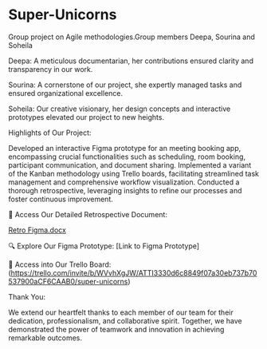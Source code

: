 # Super-Unicorns
Group project on Agile methodologies.Group members Deepa, Sourina and Soheila

Deepa: A meticulous documentarian, her contributions ensured clarity and transparency in our work.

Sourina: A cornerstone of our project, she expertly managed tasks and ensured organizational excellence.

Soheila: Our creative visionary, her design concepts and interactive prototypes elevated our project to new heights.

Highlights of Our Project:

Developed an interactive Figma prototype for an meeting booking app, encompassing crucial functionalities such as scheduling, room booking, participant communication, and document sharing.
Implemented a variant of the Kanban methodology using Trello boards, facilitating streamlined task management and comprehensive workflow visualization.
Conducted a thorough retrospective, leveraging insights to refine our processes and foster continuous improvement.

📝 Access Our Detailed Retrospective Document:

[Retro Figma.docx](https://github.com/deepa5053/Super-Unicorns/files/15246523/Retro.Figma.docx)

🔍 Explore Our Figma Prototype:
[Link to Figma Prototype]

📝 Access  into Our Trello Board:
(https://trello.com/invite/b/WVvhXgJW/ATTI3330d6c8849f07a30eb737b70537900aCF6CAAB0/super-unicorns)

Thank You:

We extend our heartfelt thanks to each member of our team for their dedication, professionalism, and collaborative spirit. Together, we have demonstrated the power of teamwork and innovation in achieving remarkable outcomes.

